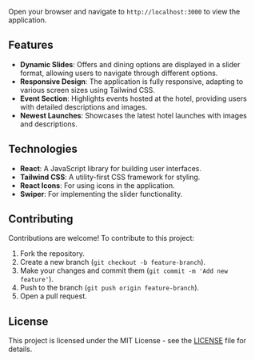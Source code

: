 Open your browser and navigate to `http://localhost:3000` to view the application.

## Features

- **Dynamic Slides**: Offers and dining options are displayed in a slider format, allowing users to navigate through different options.
- **Responsive Design**: The application is fully responsive, adapting to various screen sizes using Tailwind CSS.
- **Event Section**: Highlights events hosted at the hotel, providing users with detailed descriptions and images.
- **Newest Launches**: Showcases the latest hotel launches with images and descriptions.

## Technologies

- **React**: A JavaScript library for building user interfaces.
- **Tailwind CSS**: A utility-first CSS framework for styling.
- **React Icons**: For using icons in the application.
- **Swiper**: For implementing the slider functionality.

## Contributing

Contributions are welcome! To contribute to this project:

1. Fork the repository.
2. Create a new branch (`git checkout -b feature-branch`).
3. Make your changes and commit them (`git commit -m 'Add new feature'`).
4. Push to the branch (`git push origin feature-branch`).
5. Open a pull request.

## License

This project is licensed under the MIT License - see the [LICENSE](LICENSE) file for details.
